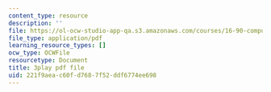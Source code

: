 ```yaml
---
content_type: resource
description: ''
file: https://ol-ocw-studio-app-qa.s3.amazonaws.com/courses/16-90-computational-methods-in-aerospace-engineering-spring-2014/221f9aeac60fd7687f52ddf6774ee698_Hn6f6tCKQwE.pdf
file_type: application/pdf
learning_resource_types: []
ocw_type: OCWFile
resourcetype: Document
title: 3play pdf file
uid: 221f9aea-c60f-d768-7f52-ddf6774ee698
---
```

